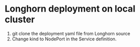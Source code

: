 # Longhorn deployment on local cluster

1) git clone the deployment yaml file from Longhorn source
2) Change kind to NodePort in the Service definition.

